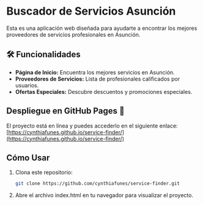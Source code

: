 # Buscador de Servicios Asunción

Esta es una aplicación web diseñada para ayudarte a encontrar los mejores proveedores de servicios profesionales en Asunción. 

## 🛠 Funcionalidades
- **Página de Inicio:** Encuentra los mejores servicios en Asunción.
- **Proveedores de Servicios:** Lista de profesionales calificados por usuarios.
- **Ofertas Especiales:** Descubre descuentos y promociones especiales.


## Despliegue en GitHub Pages 🚀
El proyecto está en línea y puedes accederlo en el siguiente enlace:  
[https://cynthiafunes.github.io/service-finder/](https://cynthiafunes.github.io/service-finder/)

## Cómo Usar
1. Clona este repositorio:

   ```bash
   git clone https://github.com/cynthiafunes/service-finder.git
2. Abre el archivo index.html en tu navegador para visualizar el proyecto.